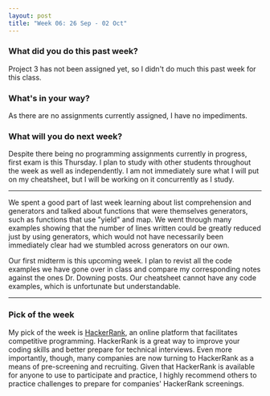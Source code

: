 ```yaml
---
layout: post
title: "Week 06: 26 Sep - 02 Oct"
---
```


### What did you do this past week?
Project 3 has not been assigned yet, so I didn't do much this past week for this class.

### What's in your way?
As there are no assignments currently assigned, I have no impediments.

### What will you do next week?
Despite there being no programming assignments currently in progress, first exam is this Thursday. I plan to study with other students throughout the week as well as independently. I am not immediately sure what I will put on my cheatsheet, but I will be working on it concurrently as I study.

---

We spent a good part of last week learning about list comprehension and generators and talked about functions that were themselves generators, such as functions that use "yield" and map. We went through many examples showing that the number of lines written could be greatly reduced just by using generators, which would not have necessarily been immediately clear had we stumbled across generators on our own.

Our first midterm is this upcoming week. I plan to revist all the code examples we have gone over in class and compare my corresponding notes against the ones Dr. Downing posts. Our cheatsheet cannot have any code examples, which is unfortunate but understandable.

---

### Pick of the week
My pick of the week is [HackerRank](https://www.hackerrank.com/), an online platform that facilitates competitive programming. HackerRank is a great way to improve your coding skills and better prepare for technical interviews. Even more importantly, though, many companies are now turning to HackerRank as a means of pre-screening and recruiting. Given that HackerRank is available for anyone to use to participate and practice, I highly recommend others to practice challenges to prepare for companies' HackerRank screenings.
